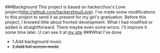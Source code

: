 ###Background
This project is based on hackerzhou's Love project(http://github.com/hackerzhou/Love).
I've made some modifications to this project to send it as present for my girl's graduation.
Before this project, I knowed little about fronted development. What I had modified or added is straightforward. There maybe even some errors.
I'll improve it some time later.
U can see it at [my site](http://biaobiaoqi.me/Love)
###What I've done
* 1.Add background music
* ~~2.Add full screen mode~~
